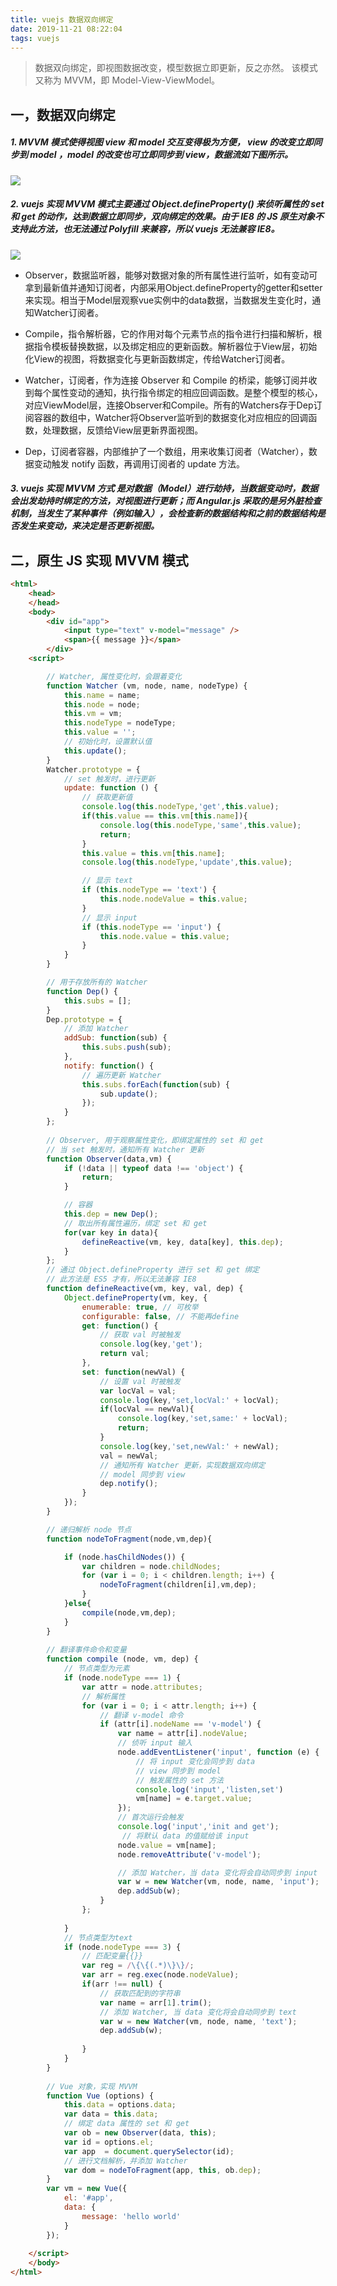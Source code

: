 ```yaml
---
title: vuejs 数据双向绑定
date: 2019-11-21 08:22:04
tags: vuejs
---
```


> 数据双向绑定，即视图数据改变，模型数据立即更新，反之亦然。
> 该模式又称为 MVVM，即 Model-View-ViewModel。

<!-- more -->



## 一，数据双向绑定
##### 1. MVVM 模式使得视图 view 和 model 交互变得极为方便， view 的改变立即同步到 model ，model 的改变也可立即同步到 view，数据流如下图所示。
![](/img/2019/MVVM.png)

##### 2. vuejs 实现 MVVM 模式主要通过 Object.defineProperty() 来侦听属性的 set 和 get 的动作，达到数据立即同步，双向绑定的效果。由于 IE8 的 JS 原生对象不支持此方法，也无法通过 Polyfill 来兼容，所以 vuejs 无法兼容 IE8。
![](/img/2019/vuejs_mvvm_two.png)


- Observer，数据监听器，能够对数据对象的所有属性进行监听，如有变动可拿到最新值并通知订阅者，内部采用Object.defineProperty的getter和setter来实现。相当于Model层观察vue实例中的data数据，当数据发生变化时，通知Watcher订阅者。

- Compile，指令解析器，它的作用对每个元素节点的指令进行扫描和解析，根据指令模板替换数据，以及绑定相应的更新函数。解析器位于View层，初始化View的视图，将数据变化与更新函数绑定，传给Watcher订阅者。

- Watcher，订阅者，作为连接 Observer 和 Compile 的桥梁，能够订阅并收到每个属性变动的通知，执行指令绑定的相应回调函数。是整个模型的核心，对应ViewModel层，连接Observer和Compile。所有的Watchers存于Dep订阅容器的数组中，Watcher将Observer监听到的数据变化对应相应的回调函数，处理数据，反馈给View层更新界面视图。

- Dep，订阅者容器，内部维护了一个数组，用来收集订阅者（Watcher），数据变动触发 notify 函数，再调用订阅者的 update 方法。



##### 3. vuejs 实现 MVVM 方式 是对数据（Model）进行劫持，当数据变动时，数据会出发劫持时绑定的方法，对视图进行更新；而 Angular.js 采取的是另外脏检查机制，当发生了某种事件（例如输入），会检查新的数据结构和之前的数据结构是否发生来变动，来决定是否更新视图。


## 二，原生 JS 实现 MVVM 模式

```html
<html>
	<head>
	</head>
	<body>
		<div id="app">
			<input type="text" v-model="message" />
			<span>{{ message }}</span>
		</div>
	<script>

		// Watcher, 属性变化时，会跟着变化
		function Watcher (vm, node, name, nodeType) {
			this.name = name;
			this.node = node;
			this.vm = vm;
			this.nodeType = nodeType;
			this.value = '';
			// 初始化时，设置默认值
			this.update();
		}
		Watcher.prototype = {
			// set 触发时，进行更新
			update: function () {
				// 获取更新值
				console.log(this.nodeType,'get',this.value);
				if(this.value == this.vm[this.name]){
					console.log(this.nodeType,'same',this.value);
					return;
				}
				this.value = this.vm[this.name]; 
				console.log(this.nodeType,'update',this.value);

				// 显示 text
				if (this.nodeType == 'text') {
					this.node.nodeValue = this.value;
				}
				// 显示 input
				if (this.nodeType == 'input') {
					this.node.value = this.value;
				}
			}
		}

		// 用于存放所有的 Watcher
		function Dep() {
			this.subs = [];
		}
		Dep.prototype = {
			// 添加 Watcher
			addSub: function(sub) {
				this.subs.push(sub);
			},
			notify: function() {
				// 遍历更新 Watcher
				this.subs.forEach(function(sub) {
					sub.update();
				});
			}
		};
		
		// Observer, 用于观察属性变化，即绑定属性的 set 和 get
		// 当 set 触发时，通知所有 Watcher 更新
		function Observer(data,vm) {
			if (!data || typeof data !== 'object') {
				return;
			}

			// 容器
			this.dep = new Dep();
			// 取出所有属性遍历，绑定 set 和 get 
			for(var key in data){
				defineReactive(vm, key, data[key], this.dep);
			}
		};
		// 通过 Object.defineProperty 进行 set 和 get 绑定
		// 此方法是 ES5 才有，所以无法兼容 IE8 
		function defineReactive(vm, key, val, dep) {
			Object.defineProperty(vm, key, {
				enumerable: true, // 可枚举
				configurable: false, // 不能再define
				get: function() {
					// 获取 val 时被触发
					console.log(key,'get');
					return val;
				},
				set: function(newVal) {
					// 设置 val 时被触发
					var locVal = val;
					console.log(key,'set,locVal:' + locVal);
					if(locVal == newVal){
						console.log(key,'set,same:' + locVal);
						return;
					}
					console.log(key,'set,newVal:' + newVal);
					val = newVal;
					// 通知所有 Watcher 更新，实现数据双向绑定
					// model 同步到 view
					dep.notify();
				}
			});
		}

		// 递归解析 node 节点
		function nodeToFragment(node,vm,dep){

			if (node.hasChildNodes()) {
				var children = node.childNodes;
				for (var i = 0; i < children.length; i++) {
					nodeToFragment(children[i],vm,dep);				
				}
			}else{
				compile(node,vm,dep);
			}
		}
		
		// 翻译事件命令和变量
		function compile (node, vm, dep) {
			// 节点类型为元素
			if (node.nodeType === 1) {
				var attr = node.attributes;
				// 解析属性
				for (var i = 0; i < attr.length; i++) {
					// 翻译 v-model 命令
					if (attr[i].nodeName == 'v-model') {
						var name = attr[i].nodeValue; 
						// 侦听 input 输入
						node.addEventListener('input', function (e) {
							// 将 input 变化会同步到 data
							// view 同步到 model
							// 触发属性的 set 方法
							console.log('input','listen,set')
							vm[name] = e.target.value;
						});
						// 首次运行会触发
						console.log('input','init and get');
						 // 将默认 data 的值赋给该 input
						node.value = vm[name];
						node.removeAttribute('v-model');

						// 添加 Watcher，当 data 变化将会自动同步到 input 
						var w = new Watcher(vm, node, name, 'input');
						dep.addSub(w);
					}
				};
				
			}
			// 节点类型为text
			if (node.nodeType === 3) {
				// 匹配变量{{}}
				var reg = /\{\{(.*)\}\}/;
				var arr = reg.exec(node.nodeValue);
				if(arr !== null) {
					// 获取匹配到的字符串
					var name = arr[1].trim();
					// 添加 Watcher, 当 data 变化将会自动同步到 text 
					var w = new Watcher(vm, node, name, 'text');
					dep.addSub(w);
				
				}
			}
		}
	
		// Vue 对象，实现 MVVM
		function Vue (options) {
			this.data = options.data;
			var data = this.data;
			// 绑定 data 属性的 set 和 get 
			var ob = new Observer(data, this);
			var id = options.el;
			var app  = document.querySelector(id);
			// 进行文档解析，并添加 Watcher
			var dom = nodeToFragment(app, this, ob.dep);
		}
		var vm = new Vue({
			el: '#app',
			data: {
				message: 'hello world'
			}
		});
	
	</script>
	</body>
</html>
```